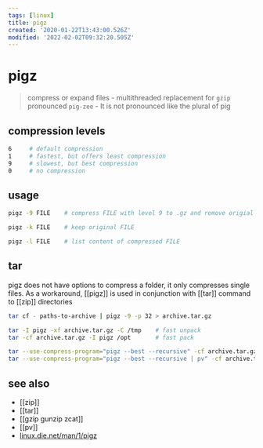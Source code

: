 ```yaml
---
tags: [linux]
title: pigz
created: '2020-01-22T13:43:00.526Z'
modified: '2022-02-02T09:32:20.505Z'
---
```


# pigz

> compress or expand files - multithreaded replacement for `gzip`
> pronounced `pig-zee` - It is not pronounced like the plural of pig

## compression levels

```sh
6     # default compression
1     # fastest, but offers least compression
9     # slowest, but best compression
0     # no compression
```

## usage

```sh
pigz -9 FILE    # compress FILE with level 9 to .gz and remove origial !

pigz -k FILE    # keep original FILE

pigz -l FILE    # list content of compressed FILE
```

## tar

pigz does not have options to compress a folder, it only compresses single files. 
As a workaround, [[pigz]] is used in conjunction with [[tar]] command to [[zip]] directories

```sh
tar cf - paths-to-archive | pigz -9 -p 32 > archive.tar.gz

tar -I pigz -xf archive.tar.gz -C /tmp    # fast unpack
tar -cf archive.tar.gz -I pigz /opt       # fast pack

tar --use-compress-program="pigz --best --recursive" -cf archive.tar.gz directory
tar --use-compress-program="pigz --best --recursive | pv" -cf archive.tar.gz directory    # monitor progresse
```

## see also

- [[zip]]
- [[tar]]
- [[gzip gunzip zcat]]
- [[pv]]
- [linux.die.net/man/1/pigz](https://linux.die.net/man/1/pigz)
